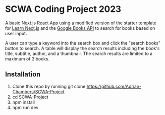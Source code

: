 # SCWA Coding Project 2023

A basic Next.js React App using a modified version of the starter template for [Learn Next.js](https://nextjs.org/learn) and the [Google Books API](https://developers.google.com/books/docs/v1/reference/?apix=true) to search for books based on user input. 

A user can type a keyword into the search box and click the "search books" button to search. A table will display the search results including the book's title, subtitle, author, and a thumbnail. The search results are limited to a maximum of 3 books.

## Installation

1. Clone this repo by running git clone https://github.com/Adrian-Chambers/SCWA-Project
2. cd SCWA-Project
3. npm install
4. npm run dev